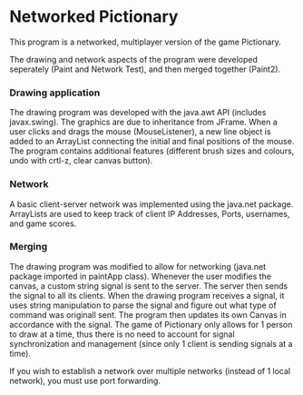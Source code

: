 # Networked Pictionary

This program is a networked, multiplayer version of the game Pictionary. 

The drawing and network aspects of the program were developed seperately (Paint and Network Test), and then merged together (Paint2).

### Drawing application

The drawing program was developed with the java.awt API (includes javax.swing). The graphics are due to inheritance from JFrame.
When a user clicks and drags the mouse (MouseListener), a new line object is added to an ArrayList connecting the initial and final positions of the mouse.
The program contains additional features (different brush sizes and colours, undo with crtl-z, clear canvas button).

### Network

A basic client-server network was implemented using the java.net package.
ArrayLists are used to keep track of client IP Addresses, Ports, usernames, and game scores.

### Merging

The drawing program was modified to allow for networking (java.net package imported in paintApp class).
Whenever the user modifies the canvas, a custom string signal is sent to the server. The server then sends the signal to all its clients.
When the drawing program receives a signal, it uses string manipulation to parse the signal and figure out what type of command was originall sent.
The program then updates its own Canvas in accordance with the signal.
The game of Pictionary only allows for 1 person to draw at a time, thus there is no need to account for signal synchronization and management (since only 1 client is sending signals at a time).

If you wish to establish a network over multiple networks (instead of 1 local network), you must use port forwarding.
